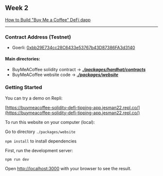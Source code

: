 ## Week 2 ##
[How to Build "Buy Me a Coffee" DeFi dapp](https://docs.alchemy.com/alchemy/road-to-web3/weekly-learning-challenges/2.-how-to-build-buy-me-a-coffee-defi-dapp)

---
### Contract Address (Testnet)

- Goerli: [0xbb29E734cc28C6433e53767b43D87386FA3d3140](https://goerli.etherscan.io/address/0xbb29E734cc28C6433e53767b43D87386FA3d3140)

#### Main directories:

- BuyMeACoffee solidity contract -> ***[./packages/hardhat/contracts](./packages/hardhat/)***
- BuyMeACoffee website code -> ***[./packages/website](./packages/website/)***

### Getting Started

You can try a demo on Repli:

[https://buymeacoffee-solidity-defi-tipping-app.jesman22.repl.co/](https://buymeacoffee-solidity-defi-tipping-app.jesman22.repl.co/)

To run this website on your computer (local):

Go to directory `./packages/website`

`npm install` to install dependencies

First, run the development server:

```bash
npm run dev
```

Open [http://localhost:3000](http://localhost:3000) with your browser to see the result.
